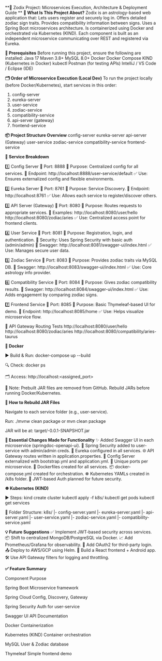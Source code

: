 **🌌 Zodix Project: Microservices Execution, Architecture & Deployment Guide
**
**🧠 What Is This Project About?**
Zodix is an astrology-based web application that:
Lets users register and securely log in.
Offers detailed zodiac sign traits.
Provides compatibility information between signs.
Uses a Spring Boot microservices architecture.
Is containerized using Docker and orchestrated via Kubernetes (KIND).
Each component is built as an independent microservice communicating over REST and registered via Eureka.

**🔧 Prerequisites**
Before running this project, ensure the following are installed:
Java 17
Maven 3.8+
MySQL 8.0+
Docker
Docker Compose
KIND (Kubernetes in Docker)
kubectl
Postman (for testing APIs)
IntelliJ / VS Code / Eclipse (IDE)

**🗂️ Order of Microservice Execution (Local Dev)**
To run the project locally (before Docker/Kubernetes), start services in this order:
1. config-server
2. eureka-server
3. user-service
4. zodiac-service
5. compatibility-service
6. api-server (gateway)
7. frontend-service


**📦 Project Structure Overview**
config-server
eureka-server
api-server (Gateway)
user-service
zodiac-service
compatibility-service
frontend-service

**🧩 Service Breakdown**

1️⃣ Config Server
📍 Port: 8888
🧠 Purpose: Centralized config for all services.
🔗 Endpoint: http://localhost:8888/user-service/default
✅ Use: Ensures externalized config and flexible environments.

2️⃣ Eureka Server
📍 Port: 8761
🧠 Purpose: Service Discovery.
🔗 Endpoint: http://localhost:8761
✅ Use: Allows each service to register/discover others.

3️⃣ API Server (Gateway)
📍 Port: 8080
🧠 Purpose: Routes requests to appropriate services.
🔗 Examples:
http://localhost:8080/user/hello
http://localhost:8080/zodiac/aries
✅ Use: Centralized access point for frontend clients.

4️⃣ User Service
📍 Port: 8081
🧠 Purpose: Registration, login, and authentication.
🔐 Security: Uses Spring Security with basic auth (admin/admin)
🔗 Swagger: http://localhost:8081/swagger-ui/index.html
✅ Use: Manages secure user data.

5️⃣ Zodiac Service
📍 Port: 8083
🧠 Purpose: Provides zodiac traits via MySQL DB.
🔗 Swagger: http://localhost:8083/swagger-ui/index.html
✅ Use: Core astrology info provider.

6️⃣ Compatibility Service
📍 Port: 8084
🧠 Purpose: Gives zodiac compatibility results.
🔗 Swagger: http://localhost:8084/swagger-ui/index.html
✅ Use: Adds engagement by comparing zodiac signs.

7️⃣ Frontend Service
📍 Port: 8085
🧠 Purpose: Basic Thymeleaf-based UI for demo.
🔗 Endpoint: http://localhost:8085/home
✅ Use: Helps visualize microservice flow.

🔄 API Gateway Routing Tests
http://localhost:8080/user/hello
http://localhost:8080/zodiac/aries
http://localhost:8080/compatibility/aries-taurus

**🐳 Docker**

▶️ Build & Run:
docker-compose up --build

🔍 Check:
docker ps

🗂️ Access:
http://localhost:<assigned_port>

📌 Note:
Prebuilt JAR files are removed from GitHub. Rebuild JARs before running Docker/Kubernetes.

**🔨 How to Rebuild JAR Files**

Navigate to each service folder (e.g., user-service).

Run:
./mvnw clean package
or
mvn clean package

JAR will be at: target/<service-name>-0.0.1-SNAPSHOT.jar

**🔄 Essential Changes Made for Functionality**
✨ Added Swagger UI in each microservice (springdoc-openapi-ui).
🔐 Spring Security added to user-service with admin/admin creds.
🔗 Eureka configured in all services.
🌐 API Gateway routes written in application.properties.
📁 Config Server externalized with bootstrap.yml and application.yml.
🧩 Unique ports per microservice.
🐳 Dockerfiles created for all services.
📦 docker-compose.yml created for orchestration.
☸️ Kubernetes YAMLs created in /k8s folder.
🔐 JWT-based Auth planned for future security.

**☸️ Kubernetes (KIND)**

▶️ Steps:
kind create cluster
kubectl apply -f k8s/
kubectl get pods
kubectl get services

📂 Folder Structure:
k8s/
  |- config-server.yaml
  |- eureka-server.yaml
  |- api-server.yaml
  |- user-service.yaml
  |- zodiac-service.yaml
  |- compatibility-service.yaml

**💡 Future Suggestions**
✅ Implement JWT-based security across services.
📦 Shift to centralized MongoDB/PostgreSQL via Docker.
📈 Add Prometheus/Grafana for observability.
🔐 Add OAuth2 for third-party login.
📤 Deploy to AWS/GCP using Helm.
📱 Build a React frontend + Android app.
🛠️ Use API Gateway filters for logging and throttling.

**✅ Feature Summary**

Component                    Purpose

Spring Boot                  Microservice framework

Spring Cloud                 Config, Discovery, Gateway

Spring Security              Auth for user-service

Swagger UI                   API Documentation

Docker                       Containerization

Kubernetes (KIND)            Container orchestration

MySQL                        User & Zodiac database

Thymeleaf                    Simple frontend demo

